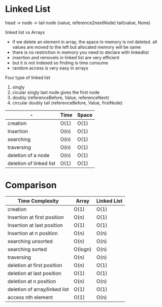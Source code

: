 # Linked List

head -> node -> tail
node (value, reference2nextNode)
tail(value, None)

linked list vs Arrays

- if we delete an element in array, the space in memory is not deleted. all values are moved to the left but allocated memory will be same
- there is no restriction in memory you need to declare with linkedlist
- insertion and removels in linked list are very efficient
- but it is not indexed so finding is time consume
- random access is very easy in arrays

Four type of linked list

1. singly
2. cicular singly
   last node gives the first node
3. doubly
   (referenceBefore, Value, referenceNext)
4. circular doubly
   tail
   (referenceBefore, Value, firstNode)


|-|Time|Space|
|---|---|---|
|creation|O(1)|O(1)|
|Insertion|O(n)|O(1)|
|searching|O(n)|O(1)|
|traversing|O(n)|O(1)|
|deletion of a node|O(n)|O(1)|
|deletion of linked list|O(1)|O(1)|
#

# Comparison

|Time Complexity|Array|Linked List|
|---|---|---|
|creation|O(1)|O(1)|
|Insertion at first position|O(n)|O(1)|
|Insertion at last position|O(1)|O(1)|
|Insertion at n position|O(n)|O(n)|
|searching unsorted|O(n)|O(n)|
|searching sorted|O(logn)|O(n)|
|traversing|O(n)|O(n)|
|deletion at first position|O(n)|O(1)|
|deletion at last position|O(1)|O(1)|
|deletion at n position|O(n)|O(n)|
|deletion of array/linked list|O(1)|O(1)|
|access nth element|O(1)|O(n)|